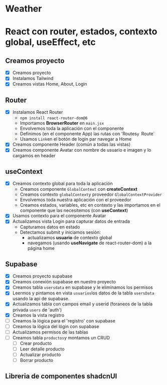 # Weather 
# React con router, estados, contexto global, useEffect, etc
## Creamos proyecto
- [x] Creamos proyecto
- [x] Instalamos Tailwind
- [x] Creamos vistas Home, About, Login
## Router
- [x] Instalamos React Router
   - `npm install react-router-dom@6`
   - Importamos **BrowserRouter** en `main.jsx`
   - Envolvemos toda la aplicación con el componente
   - Definimos (en el componente App) las rutas con 'Routes`y `Route`
   - Usamos `Link`en el botón de login par navegar a Home
- [x] Creamos componente Header (común a todas las vistas)
- [x] Creamos componente Avatar con nombre de usuario e imagen y lo cargamos en header
## useContext
- [x] Creamos contexto global para toda la aplicación
    - Creamos componente `GlobalContext` con **createContext**
    - Creamos contexto `globalContext`y proveedor `GlobalContextProvider`
    - Envolvemos toda nuestra aplicación con el proveedor
    - Creamos estados, variables, etc en contexto y las importamos en el componente que las necesitemos (con **useContext**)
- [x] Usamos contexto para el componente Avatar
- [x] Actualizamos vista Login para capturar datos de entrada
  - Capturamos datos en estado 
  - Detectamos submit y iniciamos sesión: 
    - actualizamos **usuario** de contexto global
    - navegamos (usando **useNavigate** de react-router-dom) a la página home

## Supabase
- [x] Creamos proyecto supabase
- [x] Creamos conexión supabase en nuestro proyecto
- [x] Creamos tabla `usersdata` en supabase y le eliminamos los permisos
- [x] Leermos y pintamos en vista `usuarios`los datos de la tabla `usersData`  usando la api de supabase.
- [x] Actualizamos tabla con campos email y userid (foraneos de la tabla privada `users` de 'auth')
- [x] Creamos la vista registro
- [ ] Creamos la lógica para el 'registro' con supabase
- [ ] Creamos la lógica del lógin con supabase
- [ ] Actualizamos permisos de las tablas
- [ ] Creamos tabla `productos`y montamos un CRUD
  - [ ] Crear producto
  - [ ] Leer detalle producto
  - [ ] Actualizar producto
  - [ ] Borrar producto

## Libreria de componentes shadcnUI